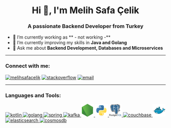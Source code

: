 <h1 align="center">Hi 👋, I'm Melih Safa Çelik</h1>
<h3 align="center">A passionate Backend Developer from Turkey</h3>

- 🔭 I’m currently working as ** - not working -**  
- 🌱 I’m currently improving my skills in **Java and Golang**  
- 💬 Ask me about **Backend Development, Databases and Microservices**  

---

<h3 align="left">Connect with me:</h3>
<p align="left">
<a href="https://linkedin.com/in/melihsafacelik" target="blank"><img align="center" src="https://raw.githubusercontent.com/rahuldkjain/github-profile-readme-generator/master/src/images/icons/Social/linked-in-alt.svg" alt="melihsafacelik" height="30" width="40" /></a>
<a href="https://stackoverflow.com/users/10926848/msc" target="blank"><img align="center" src="https://upload.wikimedia.org/wikipedia/commons/e/ef/Stack_Overflow_icon.svg" alt="stackoverflow" height="30" width="40" /></a>
<a href="mailto:melihsafa.c@gmail.com" target="blank"><img align="center" src="https://cdn-icons-png.flaticon.com/512/732/732200.png" alt="email" height="30" width="40" /></a>
</p>

---

<h3 align="left">Languages and Tools:</h3>
<p align="left">
  <a href="https://kotlinlang.org/" target="_blank" rel="noreferrer">
    <img src="https://upload.wikimedia.org/wikipedia/commons/7/74/Kotlin_Icon.png" alt="kotlin" width="40" height="40"/>
  </a>
  <a href="https://golang.org/" target="_blank" rel="noreferrer">
    <img src="https://cdn.jsdelivr.net/gh/devicons/devicon/icons/go/go-original.svg" alt="golang" width="40" height="40"/>
  </a>
  <a href="https://spring.io/" target="_blank" rel="noreferrer">
    <img src="https://www.vectorlogo.zone/logos/springio/springio-icon.svg" alt="spring" width="40" height="40"/>
  </a>
  <a href="https://kafka.apache.org/" target="_blank" rel="noreferrer">
    <img src="https://cdn.worldvectorlogo.com/logos/kafka.svg" alt="kafka" width="40" height="40"/>
  <a href="https://nodejs.org/" target="_blank" rel="noreferrer">
    <img src="https://raw.githubusercontent.com/devicons/devicon/master/icons/nodejs/nodejs-original.svg" alt="nodejs" width="40" height="40"/>
  </a>
  <a href="https://www.python.org/" target="_blank" rel="noreferrer">
    <img src="https://raw.githubusercontent.com/devicons/devicon/master/icons/python/python-original.svg" alt="python" width="40" height="40"/>
  </a>
  <a href="https://www.postgresql.org/" target="_blank" rel="noreferrer">
    <img src="https://raw.githubusercontent.com/devicons/devicon/master/icons/postgresql/postgresql-original-wordmark.svg" alt="postgresql" width="40" height="40"/>
  </a>
  <a href="https://couchbase.com/" target="_blank" rel="noreferrer">
    <img src="https://www.vectorlogo.zone/logos/couchbase/couchbase-icon.svg" alt="couchbase" width="40" height="40"/>
  </a>
  <a href="https://www.docker.com/" target="_blank" rel="noreferrer">
    <img src="https://raw.githubusercontent.com/devicons/devicon/master/icons/docker/docker-original.svg" alt="docker" width="40" height="40"/>
  </a>
  <a href="https://www.elastic.co/" target="_blank" rel="noreferrer">
    <img src="https://www.vectorlogo.zone/logos/elastic/elastic-icon.svg" alt="elasticsearch" width="40" height="40"/>
  </a>
  <a href="https://learn.microsoft.com/en-us/azure/cosmos-db/" target="_blank" rel="noreferrer">
    <img src="https://upload.wikimedia.org/wikipedia/commons/thumb/4/4e/Azure_Cosmos_DB.svg/1200px-Azure_Cosmos_DB.svg.png" alt="cosmosdb" width="40" height="40"/>
  </a>
  
</p>
